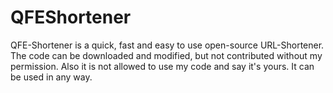# QFEShortener
QFE-Shortener is a quick, fast and easy to use open-source URL-Shortener. The code can be downloaded and modified, but not contributed
without my permission. Also it is not allowed to use my code and say it's yours. 
It can be used in any way.
